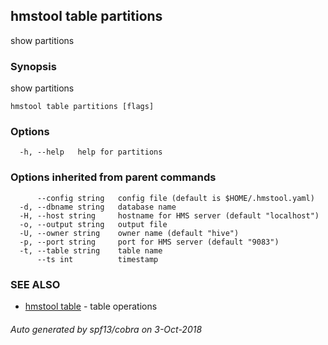 ## hmstool table partitions

show partitions

### Synopsis

show partitions

```
hmstool table partitions [flags]
```

### Options

```
  -h, --help   help for partitions
```

### Options inherited from parent commands

```
      --config string   config file (default is $HOME/.hmstool.yaml)
  -d, --dbname string   database name
  -H, --host string     hostname for HMS server (default "localhost")
  -o, --output string   output file
  -U, --owner string    owner name (default "hive")
  -p, --port string     port for HMS server (default "9083")
  -t, --table string    table name
      --ts int          timestamp
```

### SEE ALSO

* [hmstool table](hmstool_table.md)	 - table operations

###### Auto generated by spf13/cobra on 3-Oct-2018

